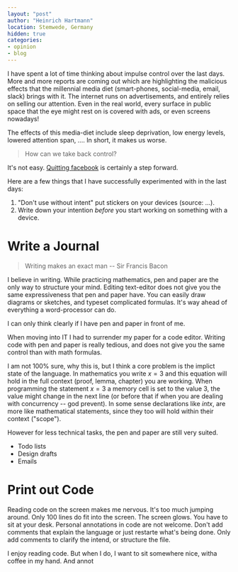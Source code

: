 ```yaml
---
layout: "post"
author: "Heinrich Hartmann"
location: Stemwede, Germany
hidden: true
categories:
- opinion
- blog
---
```


I have spent a lot of time thinking about impulse control over the last days.
More and more reports are coming out which are highlighting the malicious effects that the millennial media diet (smart-phones, social-media, email, slack) brings with it.
The internet runs on advertisements, and entirely relies on selling our attention.
Even in the real world, every surface in public space that the eye might rest on is covered with ads, or even screens nowadays!

The effects of this media-diet include sleep deprivation, low energy levels, lowered attention span, ....
In short, it makes us worse.

> How can we take back control?

It's not easy.
[Quitting facebook](http://heinrichhartmann.com/blog/2017/12/31/Quitting-Facebook.html) is certainly a step forward.

Here are a few things that I have successfully experimented with in the last days:

1. "Don't use without intent" put stickers on your devices (source: ...).
2. Write down your intention *before* you start working on something with a device.


# Write a Journal

> Writing makes an exact man -- Sir Francis Bacon

I believe in writing.
While practicing mathematics, pen and paper are the only way to structure your mind.
Editing text-editor does not give you the same expressiveness that pen and paper have.
You can easily draw diagrams or sketches, and typeset complicated formulas.
It's way ahead of everything a word-processor can do.

I can only think clearly if I have pen and paper in front of me.

When moving into IT I had to surrender my paper for a code editor.
Writing code with pen and paper is really tedious, and does not give you the same control than with math formulas.

I am not 100% sure, why this is, but I think a core problem is the implict state of the language.
In mathematics you write $x=3$ and this equation will hold in the full context (proof, lemma, chapter) you are working.
When programming the statement $x=3$ a memory cell is set to the value 3, the value might change in the next line (or before that if when you are dealing with concurrency -- god prevent).
In some sense declarations like $int x$, are more like mathematical statements, since they too will hold within their context ("scope").

However for less technical tasks, the pen and paper are still very suited.

* Todo lists
* Design drafts
* Emails

# Print out Code

Reading code on the screen makes me nervous.
It's too much jumping around.
Only 100 lines do fit into the screen.
The screen glows.
You have to sit at your desk.
Personal annotations in code are not welcome.
Don't add comments that explain the language or just restarte what's being done.
Only add comments to clarify the intend, or structure the file.

I enjoy reading code.
But when I do, I want to sit somewhere nice, witha coffee in my hand.
And annot
